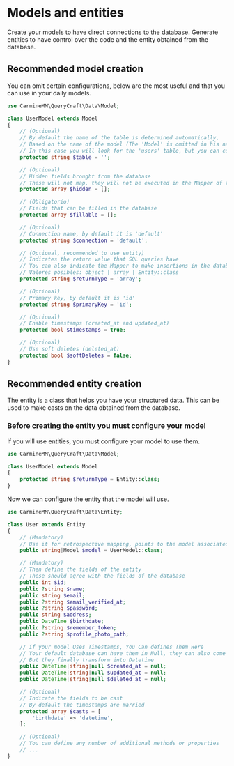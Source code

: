 # Models and entities

Create your models to have direct connections to the database.
Generate entities to have control over the code and the entity obtained from the database.

## Recommended model creation

You can omit certain configurations, below are the most useful and that you can use in your daily models.

```php
use CarmineMM\QueryCraft\Data\Model;

class UserModel extends Model
{
    // (Optional)
    // By default the name of the table is determined automatically,
    // Based on the name of the model (The 'Model' is omitted in his name), in lowercase and adding an 's' at the end.
    // In this case you will look for the 'users' table, but you can customize the name of the table below
    protected string $table = '';

    // (Optional)
    // Hidden fields brought from the database
    // These will not map, they will not be executed in the Mapper of the entity.
    protected array $hidden = [];

    // (Obligatorio)
    // Fields that can be filled in the database
    protected array $fillable = [];

    // (Optional)
    // Connection name, by default it is 'default'
    protected string $connection = 'default';

    // (Optional, recommended to use entity)
    // Indicates the return value that SQL queries have
    // You can also indicate the Mapper to make insertions in the database
    // Valores posibles: object | array | Entity::class
    protected string $returnType = 'array';

    // (Optional)
    // Primary key, by default it is 'id'
    protected string $primaryKey = 'id';

    // (Optional)
    // Enable timestamps (created_at and updated_at)
    protected bool $timestamps = true;

    // (Optional)
    // Use soft deletes (deleted_at)
    protected bool $softDeletes = false;
}
```

## Recommended entity creation

The entity is a class that helps you have your structured data.
This can be used to make casts on the data obtained from the database.

### Before creating the entity you must configure your model

If you will use entities, you must configure your model to use them.

```php
use CarmineMM\QueryCraft\Data\Model;

class UserModel extends Model
{
    protected string $returnType = Entity::class;
}
```

Now we can configure the entity that the model will use.

```php
use CarmineMM\QueryCraft\Data\Entity;

class User extends Entity
{
    // (Mandatory)
    // Use it for retrospective mapping, points to the model associated with the
    public string|Model $model = UserModel::class;

    // (Mandatory)
    // Then define the fields of the entity
    // These should agree with the fields of the database
    public int $id;
    public ?string $name;
    public string $email;
    public ?string $email_verified_at;
    public ?string $password;
    public string $address;
    public DateTime $birthdate;
    public ?string $remember_token;
    public ?string $profile_photo_path;

    // if your model Uses Timestamps, You Can defines Them Here
    // Your default database can have them in Null, they can also come as a string
    // But they finally transform into Datetime
    public DateTime|string|null $created_at = null;
    public DateTime|string|null $updated_at = null;
    public DateTime|string|null $deleted_at = null;

    // (Optional)
    // Indicate the fields to be cast
    // By default the timestamps are married
    protected array $casts = [
        'birthdate' => 'datetime',
    ];

    // (Optional)
    // You can define any number of additional methods or properties
    // ...
}
```
